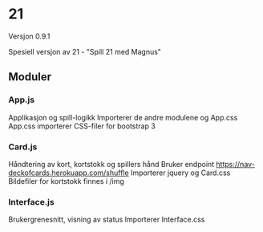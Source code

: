 # 21
Versjon 0.9.1

Spesiell versjon av 21 - "Spill 21 med Magnus"

## Moduler
### App.js
Applikasjon og spill-logikk
Importerer de andre modulene og App.css
App.css importerer CSS-filer for bootstrap 3

### Card.js
Håndtering av kort, kortstokk og spillers hånd
Bruker endpoint https://nav-deckofcards.herokuapp.com/shuffle
Importerer jquery og Card.css
Bildefiler for kortstokk finnes i /img

### Interface.js
Brukergrenesnitt, visning av status
Importerer Interface.css
